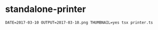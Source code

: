 # standalone-printer

```shell
DATE=2017-03-10 OUTPUT=2017-03-10.png THUMBNAIL=yes tsx printer.ts
```
